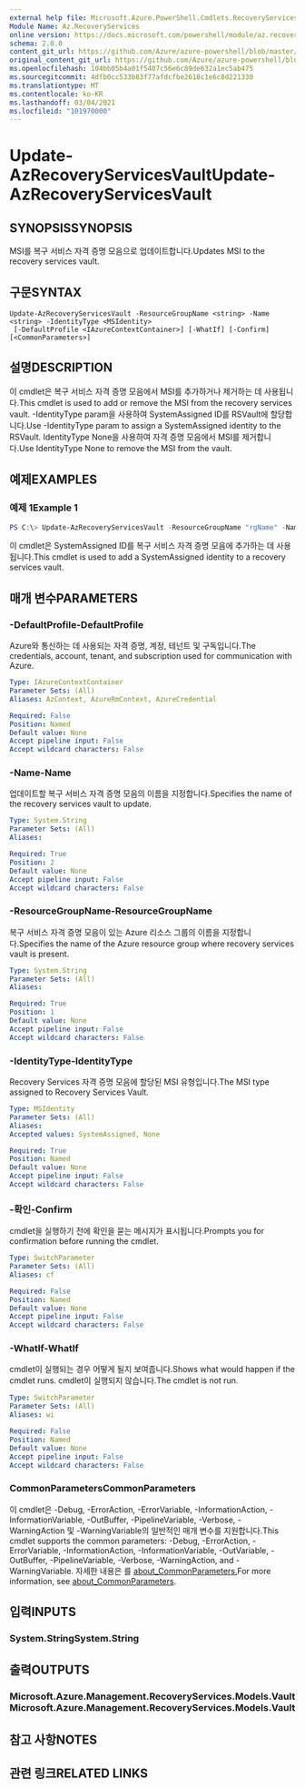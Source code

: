 ```yaml
---
external help file: Microsoft.Azure.PowerShell.Cmdlets.RecoveryServices.Backup.dll-Help.xml
Module Name: Az.RecoveryServices
online version: https://docs.microsoft.com/powershell/module/az.recoveryservices/update-azrecoveryservicesvault
schema: 2.0.0
content_git_url: https://github.com/Azure/azure-powershell/blob/master/src/RecoveryServices/RecoveryServices/help/Update-AzRecoveryServicesVault.md
original_content_git_url: https://github.com/Azure/azure-powershell/blob/master/src/RecoveryServices/RecoveryServices/help/Update-AzRecoveryServicesVault.md
ms.openlocfilehash: 104bb05b4a01f5407c56e6c89de632a1ec5ab475
ms.sourcegitcommit: 4dfb0cc533b83f77afdcfbe2618c1e6c8d221330
ms.translationtype: MT
ms.contentlocale: ko-KR
ms.lasthandoff: 03/04/2021
ms.locfileid: "101970000"
---
```

# <span data-ttu-id="08db1-101">Update-AzRecoveryServicesVault</span><span class="sxs-lookup"><span data-stu-id="08db1-101">Update-AzRecoveryServicesVault</span></span>

## <span data-ttu-id="08db1-102">SYNOPSIS</span><span class="sxs-lookup"><span data-stu-id="08db1-102">SYNOPSIS</span></span>
<span data-ttu-id="08db1-103">MSI를 복구 서비스 자격 증명 모음으로 업데이트합니다.</span><span class="sxs-lookup"><span data-stu-id="08db1-103">Updates MSI to the recovery services vault.</span></span>

## <span data-ttu-id="08db1-104">구문</span><span class="sxs-lookup"><span data-stu-id="08db1-104">SYNTAX</span></span>

```
Update-AzRecoveryServicesVault -ResourceGroupName <string> -Name <string> -IdentityType <MSIdentity>
 [-DefaultProfile <IAzureContextContainer>] [-WhatIf] [-Confirm] [<CommonParameters>]
```

## <span data-ttu-id="08db1-105">설명</span><span class="sxs-lookup"><span data-stu-id="08db1-105">DESCRIPTION</span></span>
<span data-ttu-id="08db1-106">이 cmdlet은 복구 서비스 자격 증명 모음에서 MSI를 추가하거나 제거하는 데 사용됩니다.</span><span class="sxs-lookup"><span data-stu-id="08db1-106">This cmdlet is used to add or remove  the MSI from the recovery services vault.</span></span> <span data-ttu-id="08db1-107">-IdentityType param을 사용하여 SystemAssigned ID를 RSVault에 할당합니다.</span><span class="sxs-lookup"><span data-stu-id="08db1-107">Use -IdentityType param to assign a SystemAssigned identity to the RSVault.</span></span> <span data-ttu-id="08db1-108">IdentityType None을 사용하여 자격 증명 모음에서 MSI를 제거합니다.</span><span class="sxs-lookup"><span data-stu-id="08db1-108">Use IdentityType None to remove the MSI from the vault.</span></span>

## <span data-ttu-id="08db1-109">예제</span><span class="sxs-lookup"><span data-stu-id="08db1-109">EXAMPLES</span></span>

### <span data-ttu-id="08db1-110">예제 1</span><span class="sxs-lookup"><span data-stu-id="08db1-110">Example 1</span></span>
```powershell
PS C:\> Update-AzRecoveryServicesVault -ResourceGroupName "rgName" -Name "vaultName" -IdentityType SystemAssigned
```

<span data-ttu-id="08db1-111">이 cmdlet은 SystemAssigned ID를 복구 서비스 자격 증명 모음에 추가하는 데 사용됩니다.</span><span class="sxs-lookup"><span data-stu-id="08db1-111">This cmdlet is used to add a SystemAssigned identity to a recovery services vault.</span></span>

## <span data-ttu-id="08db1-112">매개 변수</span><span class="sxs-lookup"><span data-stu-id="08db1-112">PARAMETERS</span></span>

### <span data-ttu-id="08db1-113">-DefaultProfile</span><span class="sxs-lookup"><span data-stu-id="08db1-113">-DefaultProfile</span></span>
<span data-ttu-id="08db1-114">Azure와 통신하는 데 사용되는 자격 증명, 계정, 테넌트 및 구독입니다.</span><span class="sxs-lookup"><span data-stu-id="08db1-114">The credentials, account, tenant, and subscription used for communication with Azure.</span></span>

```yaml
Type: IAzureContextContainer
Parameter Sets: (All)
Aliases: AzContext, AzureRmContext, AzureCredential

Required: False
Position: Named
Default value: None
Accept pipeline input: False
Accept wildcard characters: False
```

### <span data-ttu-id="08db1-115">-Name</span><span class="sxs-lookup"><span data-stu-id="08db1-115">-Name</span></span>

<span data-ttu-id="08db1-116">업데이트할 복구 서비스 자격 증명 모음의 이름을 지정합니다.</span><span class="sxs-lookup"><span data-stu-id="08db1-116">Specifies the name of the recovery services vault to update.</span></span>

```yaml
Type: System.String
Parameter Sets: (All)
Aliases:

Required: True
Position: 2
Default value: None
Accept pipeline input: False
Accept wildcard characters: False
```

### <span data-ttu-id="08db1-117">-ResourceGroupName</span><span class="sxs-lookup"><span data-stu-id="08db1-117">-ResourceGroupName</span></span>

<span data-ttu-id="08db1-118">복구 서비스 자격 증명 모음이 있는 Azure 리소스 그룹의 이름을 지정합니다.</span><span class="sxs-lookup"><span data-stu-id="08db1-118">Specifies the name of the Azure resource group where recovery services vault is present.</span></span>

```yaml
Type: System.String
Parameter Sets: (All)
Aliases:

Required: True
Position: 1
Default value: None
Accept pipeline input: False
Accept wildcard characters: False
```

### <span data-ttu-id="08db1-119">-IdentityType</span><span class="sxs-lookup"><span data-stu-id="08db1-119">-IdentityType</span></span>
<span data-ttu-id="08db1-120">Recovery Services 자격 증명 모음에 할당된 MSI 유형입니다.</span><span class="sxs-lookup"><span data-stu-id="08db1-120">The MSI type assigned to Recovery Services Vault.</span></span>

```yaml
Type: MSIdentity
Parameter Sets: (All)
Aliases:
Accepted values: SystemAssigned, None

Required: True
Position: Named
Default value: None
Accept pipeline input: False
Accept wildcard characters: False
```

### <span data-ttu-id="08db1-121">-확인</span><span class="sxs-lookup"><span data-stu-id="08db1-121">-Confirm</span></span>
<span data-ttu-id="08db1-122">cmdlet을 실행하기 전에 확인을 묻는 메시지가 표시됩니다.</span><span class="sxs-lookup"><span data-stu-id="08db1-122">Prompts you for confirmation before running the cmdlet.</span></span>

```yaml
Type: SwitchParameter
Parameter Sets: (All)
Aliases: cf

Required: False
Position: Named
Default value: None
Accept pipeline input: False
Accept wildcard characters: False
```

### <span data-ttu-id="08db1-123">-WhatIf</span><span class="sxs-lookup"><span data-stu-id="08db1-123">-WhatIf</span></span>
<span data-ttu-id="08db1-124">cmdlet이 실행되는 경우 어떻게 될지 보여줍니다.</span><span class="sxs-lookup"><span data-stu-id="08db1-124">Shows what would happen if the cmdlet runs.</span></span>
<span data-ttu-id="08db1-125">cmdlet이 실행되지 않습니다.</span><span class="sxs-lookup"><span data-stu-id="08db1-125">The cmdlet is not run.</span></span>

```yaml
Type: SwitchParameter
Parameter Sets: (All)
Aliases: wi

Required: False
Position: Named
Default value: None
Accept pipeline input: False
Accept wildcard characters: False
```

### <span data-ttu-id="08db1-126">CommonParameters</span><span class="sxs-lookup"><span data-stu-id="08db1-126">CommonParameters</span></span>
<span data-ttu-id="08db1-127">이 cmdlet은 -Debug, -ErrorAction, -ErrorVariable, -InformationAction, -InformationVariable, -OutBuffer, -PipelineVariable, -Verbose, -WarningAction 및 -WarningVariable의 일반적인 매개 변수를 지원합니다.</span><span class="sxs-lookup"><span data-stu-id="08db1-127">This cmdlet supports the common parameters: -Debug, -ErrorAction, -ErrorVariable, -InformationAction, -InformationVariable, -OutVariable, -OutBuffer, -PipelineVariable, -Verbose, -WarningAction, and -WarningVariable.</span></span> <span data-ttu-id="08db1-128">자세한 내용은 를 [about_CommonParameters.](http://go.microsoft.com/fwlink/?LinkID=113216)</span><span class="sxs-lookup"><span data-stu-id="08db1-128">For more information, see [about_CommonParameters](http://go.microsoft.com/fwlink/?LinkID=113216).</span></span>

## <span data-ttu-id="08db1-129">입력</span><span class="sxs-lookup"><span data-stu-id="08db1-129">INPUTS</span></span>

### <span data-ttu-id="08db1-130">System.String</span><span class="sxs-lookup"><span data-stu-id="08db1-130">System.String</span></span>

## <span data-ttu-id="08db1-131">출력</span><span class="sxs-lookup"><span data-stu-id="08db1-131">OUTPUTS</span></span>

### <span data-ttu-id="08db1-132">Microsoft.Azure.Management.RecoveryServices.Models.Vault</span><span class="sxs-lookup"><span data-stu-id="08db1-132">Microsoft.Azure.Management.RecoveryServices.Models.Vault</span></span>

## <span data-ttu-id="08db1-133">참고 사항</span><span class="sxs-lookup"><span data-stu-id="08db1-133">NOTES</span></span>

## <span data-ttu-id="08db1-134">관련 링크</span><span class="sxs-lookup"><span data-stu-id="08db1-134">RELATED LINKS</span></span>
